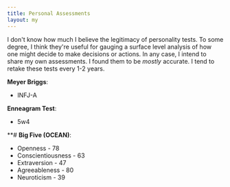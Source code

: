 ```yaml
---
title: Personal Assessments
layout: my
---
```

I don't know how much I believe the legitimacy of personality tests. To some degree, I think they're useful for gauging a surface level analysis of how one might decide to make decisions or actions. In any case, I intend to share my own assessments. I found them to be *mostly* accurate. I tend to retake these tests every 1-2 years. 

**Meyer Briggs**:
- INFJ-A 

**Enneagram Test**:
- 5w4

**# **Big Five (OCEAN)**:
- Openness - 78
- Conscientiousness - 63
- Extraversion - 47
- Agreeableness - 80
- Neuroticism - 39
